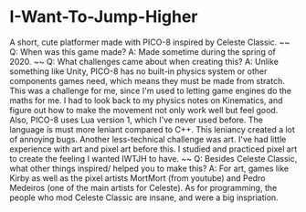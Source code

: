 # I-Want-To-Jump-Higher
A short, cute platformer made with PICO-8 inspired by Celeste Classic.
~~
Q: When was this game made?
A: Made sometime during the spring of 2020.
~~
Q: What challenges came about when creating this?
A: Unlike something like Unity, PICO-8 has no built-in physics system or other components games need, which means they must be made from stratch. This was a challenge for me, since I'm used to letting game engines do the maths for me. I had to look back to my physics notes on Kinematics, and figure out how to make the movement not only work well but feel good. Also, PICO-8 uses Lua version 1, which I've never used before. The language is must more leniant compared to C++. This leniancy created a lot of annoying bugs. Another less-technical challenge was art. I've had little experience with art and pixel art before this. I studied and practiced pixel art to create the feeling I wanted IWTJH to have.
~~
Q: Besides Celeste Classic, what other things inspired/ helped you to make this?
A: For art, games like Kirby as well as the pixel artists MortMort (from youtube) and Pedro Medeiros (one of the main artists for Celeste). As for programming, the people who mod Celeste Classic are insane, and were a big inspriation.
